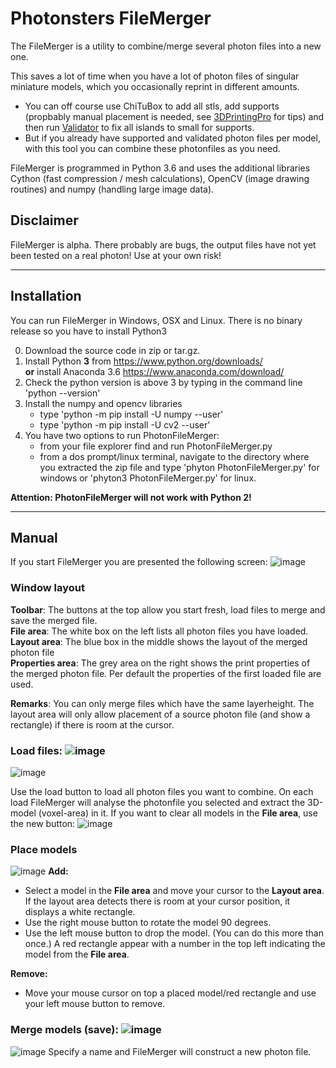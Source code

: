 # Photonsters FileMerger

The FileMerger is a utility to combine/merge several photon files into a new one.

This saves a lot of time when you have a lot of photon files of singular miniature models, which you occasionally reprint in different amounts. 

- You can off course use ChiTuBox to add all stls, add supports (propbably manual placement is needed, see [3DPrintingPro](https://www.youtube.com/channel/UCbv2mDrRqXovPdahRyoCFhA) for tips) and then run [Validator](https://github.com/Photonsters/PhotonFileValidator) to fix all islands to small for supports.
- But if you already have supported and validated photon files per model, with this tool you can combine these photonfiles as you need.

FileMerger is programmed in Python 3.6 and uses the additional libraries Cython (fast compression / mesh calculations), OpenCV (image drawing routines) and numpy (handling large image data).

## Disclaimer
FileMerger is alpha. There probably are bugs, the output files have not yet been tested on a real photon! Use at your own risk!

 ---
  
## Installation
You can run FileMerger in Windows, OSX and Linux. There is no binary release so you have to install Python3

0) Download the source code in zip or tar.gz.
1) Install Python **3** from https://www.python.org/downloads/  
__or__ install Anaconda 3.6 https://www.anaconda.com/download/ 
2) Check the python version is above 3 by typing in the command line 'python --version'
3) Install the numpy and opencv libraries
   * type 'python -m pip install -U numpy --user'
   * type 'python -m pip install -U cv2 --user'
4) You have two options to run PhotonFileMerger:
   * from your file explorer find and run PhotonFileMerger.py 
   * from a dos prompt/linux terminal, navigate to the directory where you extracted the zip file and type 'phyton PhotonFileMerger.py' for windows or 'phyton3 PhotonFileMerger.py' for linux.

**Attention: PhotonFileMerger will not work with Python 2!** 

---
  
    
## Manual

If you start FileMerger you are presented the following screen:
![image](https://user-images.githubusercontent.com/11459480/64485760-bfcc3e80-d224-11e9-9b61-c5aa7af523aa.png)

### Window layout
__Toolbar__: The buttons at the top allow you start fresh, load files to merge and save the merged file.  
__File area__: The white box on the left lists all photon files you have loaded.  
__Layout area__: The blue box in the middle shows the layout of the merged photon file  
__Properties area__: The grey area on the right shows the print properties of the merged photon file. Per default the properties of the first loaded file are used.  

__Remarks__:
You can only merge files which have the same layerheight.
The layout area will only allow placement of a source photon file (and show a rectangle) if there is room at the cursor.

### Load files: ![image](https://user-images.githubusercontent.com/11459480/64485766-c65ab600-d224-11e9-8094-78ddf93c1717.png)

![image](https://user-images.githubusercontent.com/11459480/64485761-c064d500-d224-11e9-96c5-f49090eabe2d.png)

Use the load button to load all photon files you want to combine. On each load FileMerger will analyse the photonfile you selected and extract the 3D-model (voxel-area) in it.
If you want to clear all models in the __File area__, use the new button: ![image](https://user-images.githubusercontent.com/11459480/64485767-c6f34c80-d224-11e9-8a06-6b459eda9672.png)
  
  
### Place models
![image](https://user-images.githubusercontent.com/11459480/64485763-c064d500-d224-11e9-96f0-a4b91de4bfdc.png)
__Add:__
- Select a model in the __File area__ and move your cursor to the __Layout area__. If the layout area detects there is room at your cursor position, it displays a white rectangle.  
- Use the right mouse button to rotate the model 90 degrees.  
- Use the left mouse button to drop the model. (You can do this more than once.) A red rectangle appear with a number in the top left indicating the model from the __File area__.     

__Remove:__
- Move your mouse cursor on top a placed model/red rectangle and use your left mouse button to remove.
  
   
### Merge models (save): ![image](https://user-images.githubusercontent.com/11459480/64485768-c6f34c80-d224-11e9-9d92-4b21e91d8b41.png)

![image](https://user-images.githubusercontent.com/11459480/64485764-c064d500-d224-11e9-8dcb-533cb69212fa.png)
Specify a name and FileMerger will construct a new photon file.





 
